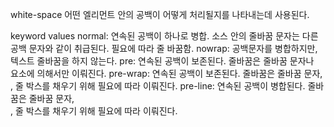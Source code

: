white-space
어떤 엘리먼트 안의 공백이 어떻게 처리될지를 나타내는데 사용된다.

keyword values
normal: 연속된 공백이 하나로 병합. 소스 안의 줄바꿈 문자는 다른 공백 문자와 같이 취급된다. 필요에 따라 줄 바꿈함.
nowrap: 공백문자를 병합하지만, 텍스트 줄바꿈을 하지 않는다.
pre: 연속된 공백이 보존된다. 줄바꿈은 줄바꿈 문자나 <br>요소에 의해서만 이뤄진다.
pre-wrap: 연속된 공백이 보존된다. 줄바꿈은 줄바꿈 문자, <br>, 줄 박스를 채우기 위해 필요에 따라 이뤄진다.
pre-line: 연속된 공백이 병합된다. 줄바꿈은 줄바꿈 문자, <br>, 줄 박스를 채우기 위해 필요에 따라 이뤄진다.
